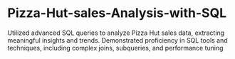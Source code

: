 # Pizza-Hut-sales-Analysis-with-SQL
 Utilized advanced SQL queries to analyze Pizza Hut sales data, extracting meaningful insights and trends.
 Demonstrated proficiency in SQL tools and techniques, including complex joins, subqueries, and performance tuning
